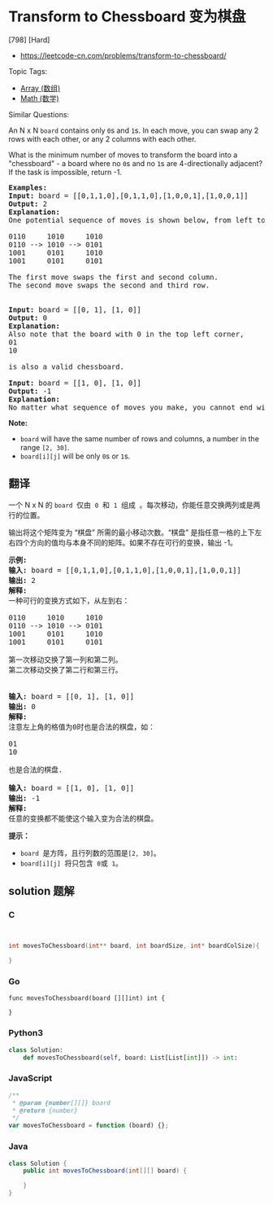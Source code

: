 # Transform to Chessboard 变为棋盘

[798] [Hard]

- https://leetcode-cn.com/problems/transform-to-chessboard/

Topic Tags:

- [Array (数组)](https://leetcode-cn.com/tag/array/)
- [Math (数学)](https://leetcode-cn.com/tag/math/)

Similar Questions:

An N x N `board` contains only `0`s and `1`s. In each move, you can swap any 2 rows with each other, or any 2 columns with each other.

What is the minimum number of moves to transform the board into a "chessboard" - a board where no `0`s and no `1`s are 4-directionally adjacent? If the task is impossible, return -1.

<pre><strong>Examples:</strong>
<strong>Input:</strong> board = [[0,1,1,0],[0,1,1,0],[1,0,0,1],[1,0,0,1]]
<strong>Output:</strong> 2
<strong>Explanation:</strong>
One potential sequence of moves is shown below, from left to right:

0110     1010     1010
0110 --&gt; 1010 --&gt; 0101
1001     0101     1010
1001     0101     0101

The first move swaps the first and second column.
The second move swaps the second and third row.


<strong>Input:</strong> board = [[0, 1], [1, 0]]
<strong>Output:</strong> 0
<strong>Explanation:</strong>
Also note that the board with 0 in the top left corner,
01
10

is also a valid chessboard.

<strong>Input:</strong> board = [[1, 0], [1, 0]]
<strong>Output:</strong> -1
<strong>Explanation:</strong>
No matter what sequence of moves you make, you cannot end with a valid chessboard.
</pre>

**Note:**

- `board` will have the same number of rows and columns, a number in the range `[2, 30]`.
- `board[i][j]` will be only `0`s or `1`s.

## 翻译

一个 N x N 的 `board`  仅由  `0`  和  `1`  组成  。每次移动，你能任意交换两列或是两行的位置。

输出将这个矩阵变为 “棋盘” 所需的最小移动次数。“棋盘” 是指任意一格的上下左右四个方向的值均与本身不同的矩阵。如果不存在可行的变换，输出 -1。

<pre><strong>示例:</strong>
<strong>输入:</strong> board = [[0,1,1,0],[0,1,1,0],[1,0,0,1],[1,0,0,1]]
<strong>输出:</strong> 2
<strong>解释:</strong>
一种可行的变换方式如下，从左到右：

0110     1010     1010
0110 --&gt; 1010 --&gt; 0101
1001     0101     1010
1001     0101     0101

第一次移动交换了第一列和第二列。
第二次移动交换了第二行和第三行。


<strong>输入:</strong> board = [[0, 1], [1, 0]]
<strong>输出:</strong> 0
<strong>解释:</strong>
注意左上角的格值为0时也是合法的棋盘，如：

01
10

也是合法的棋盘.

<strong>输入:</strong> board = [[1, 0], [1, 0]]
<strong>输出:</strong> -1
<strong>解释:</strong>
任意的变换都不能使这个输入变为合法的棋盘。
</pre>

**提示：**

- `board`  是方阵，且行列数的范围是`[2, 30]`。
- `board[i][j]`  将只包含  `0`或  `1`。

## solution 题解

### C

```c


int movesToChessboard(int** board, int boardSize, int* boardColSize){

}


```

### Go

```golang
func movesToChessboard(board [][]int) int {

}
```

### Python3

```python
class Solution:
    def movesToChessboard(self, board: List[List[int]]) -> int:

```

### JavaScript

```javascript
/**
 * @param {number[][]} board
 * @return {number}
 */
var movesToChessboard = function (board) {};
```

### Java

```java
class Solution {
    public int movesToChessboard(int[][] board) {

    }
}
```

